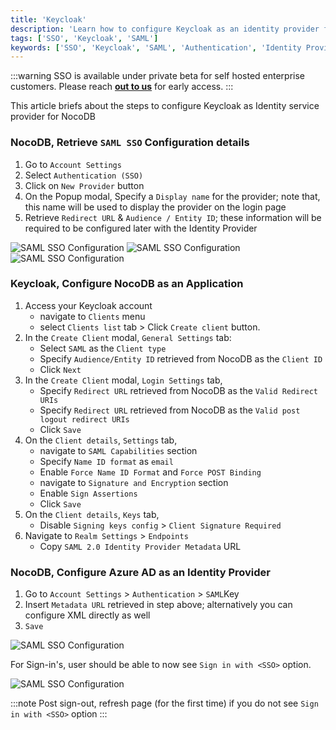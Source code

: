 ```yaml
---
title: 'Keycloak' 
description: 'Learn how to configure Keycloak as an identity provider for NocoDB.' 
tags: ['SSO', 'Keycloak', 'SAML']
keywords: ['SSO', 'Keycloak', 'SAML', 'Authentication', 'Identity Provider']
---
```


:::warning
SSO is available under private beta for self hosted enterprise customers. Please reach [**out to us**](https://calendly.com/nocodb) for early access.
:::


This article briefs about the steps to configure Keycloak as Identity service provider for NocoDB

### NocoDB, Retrieve `SAML SSO` Configuration details
1. Go to `Account Settings`
2. Select `Authentication (SSO)`
3. Click on `New Provider` button
4. On the Popup modal, Specify a `Display name` for the provider; note that, this name will be used to display the provider on the login page
5. Retrieve `Redirect URL` & `Audience / Entity ID`; these information will be required to be configured later with the Identity Provider

![SAML SSO Configuration](/img/v2/account-settings/SSO-1.png)
![SAML SSO Configuration](/img/v2/account-settings/SAML-2.png)
![SAML SSO Configuration](/img/v2/account-settings/SAML-3.png)


### Keycloak, Configure NocoDB as an Application
1. Access your Keycloak account  
    - navigate to `Clients` menu 
    - select `Clients list` tab > Click `Create client` button.
2. In the `Create Client` modal, `General Settings` tab:
    - Select `SAML` as the `Client type`
    - Specify `Audience/Entity ID` retrieved from NocoDB as the `Client ID`
    - Click `Next`
3. In the `Create Client` modal, `Login Settings` tab,
    - Specify `Redirect URL` retrieved from NocoDB as the `Valid Redirect URIs`
    - Specify `Redirect URL` retrieved from NocoDB as the `Valid post logout redirect URIs`
    - Click `Save`
4. On the `Client details`, `Settings` tab,
    - navigate to `SAML Capabilities` section
    - Specify `Name ID format` as `email`
    - Enable `Force Name ID Format` and `Force POST Binding`
    - navigate to `Signature and Encryption` section
    - Enable `Sign Assertions`
    - Click `Save`
5. On the `Client details`, `Keys` tab,
    - Disable `Signing keys config` > `Client Signature Required`   
6. Navigate to `Realm Settings` > `Endpoints` 
    - Copy `SAML 2.0 Identity Provider Metadata` URL

### NocoDB, Configure Azure AD as an Identity Provider
1. Go to `Account Settings` > `Authentication` > `SAML`Key
2. Insert `Metadata URL` retrieved in step above; alternatively you can configure XML directly as well
3. `Save`

![SAML SSO Configuration](/img/v2/account-settings/SAML-4.png)

For Sign-in's, user should be able to now see `Sign in with <SSO>` option.

![SAML SSO Configuration](/img/v2/account-settings/SSO-SignIn.png)

:::note
Post sign-out, refresh page (for the first time) if you do not see `Sign in with <SSO>` option
:::
